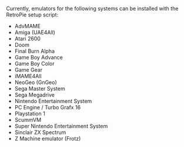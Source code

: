Currently, emulators for the following systems can be installed with the RetroPie setup script:

* AdvMAME
* Amiga (UAE4All)
* Atari 2600
* Doom
* Final Burn Alpha
* Game Boy Advance
* Game Boy Color
* Game Gear
* iMAME4All
* NeoGeo (GnGeo)
* Sega Master System
* Sega Megadrive
* Nintendo Entertainment System
* PC Engine / Turbo Grafx 16
* Playstation 1
* ScummVM
* Super Nintendo Entertainment System
* Sinclair ZX Spectrum
* Z Machine emulator (Frotz)
